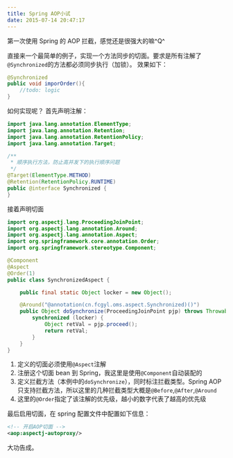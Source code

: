 ```yaml
---
title: Spring AOP小试
date: 2015-07-14 20:47:17
---
```


第一次使用 Spring 的 AOP 拦截，感觉还是很强大的嘛^Q^

直接来一个最简单的例子，实现一个方法同步的切面。要求是所有注解了`@Synchronized`的方法都必须同步执行（加锁）。 效果如下：

```Java
@Synchronized
public void imporOrder(){
    //todo: logic
}
```

如何实现呢？ 首先声明注解：

```Java
import java.lang.annotation.ElementType;
import java.lang.annotation.Retention;
import java.lang.annotation.RetentionPolicy;
import java.lang.annotation.Target;

/**
 * 顺序执行方法，防止高并发下的执行顺序问题
 */
@Target(ElementType.METHOD)
@Retention(RetentionPolicy.RUNTIME)
public @interface Synchronized {
}
```

接着声明切面

```Java
import org.aspectj.lang.ProceedingJoinPoint;
import org.aspectj.lang.annotation.Around;
import org.aspectj.lang.annotation.Aspect;
import org.springframework.core.annotation.Order;
import org.springframework.stereotype.Component;

@Component
@Aspect
@Order(1)
public class SynchronizedAspect {

    public final static Object locker = new Object();

    @Around("@annotation(cn.fcgyl.oms.aspect.Synchronized)()")
    public Object doSynchronize(ProceedingJoinPoint pjp) throws Throwable {
        synchronized (locker) {
            Object retVal = pjp.proceed();
            return retVal;
        }
    }
}
```

1. 定义的切面必须使用`@Aspect`注解
2. 注册这个切面 bean 到 Spring，我这里是使用`@Component`自动装配的
3. 定义拦截方法（本例中的`doSynchronize`），同时标注拦截类型。Spring AOP 只支持拦截方法，所以这里的几种拦截类型大概是`@Before`,`@After`,`@Around`
4. 这里的`@Order`指定了该注解的优先级，越小的数字代表了越高的优先级

最后启用切面，在 spring 配置文件中配置如下信息：

```Xml
<!-- 开启AOP切面 -->
<aop:aspectj-autoproxy/>
```

大功告成。
